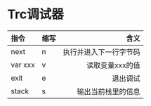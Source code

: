 # Trc调试器

| 指令 | 缩写 | 含义 |
| :--- | :---|---: |
| next |n|执行并进入下一行字节码 |
| var xxx |v|读取变量xxx的值 |
| exit |e|退出调试 |
| stack |s|输出当前栈里的信息 |
